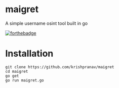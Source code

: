 # maigret
A simple username osint tool built in go

[![forthebadge](https://forthebadge.com/images/badges/made-with-go.svg)](https://forthebadge.com)

# Installation
```
git clone https://github.com/krishpranav/maigret
cd maigret
go get
go run maigret.go
```
